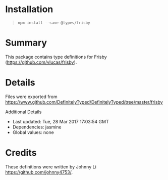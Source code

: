 # Installation
> `npm install --save @types/frisby`

# Summary
This package contains type definitions for Frisby (https://github.com/vlucas/frisby).

# Details
Files were exported from https://www.github.com/DefinitelyTyped/DefinitelyTyped/tree/master/frisby

Additional Details
 * Last updated: Tue, 28 Mar 2017 17:03:54 GMT
 * Dependencies: jasmine
 * Global values: none

# Credits
These definitions were written by Johnny Li <https://github.com/johnny4753/>.
